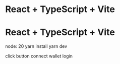 # React + TypeScript + Vite

# React + TypeScript + Vite

node: 20
yarn install
yarn dev

click button connect wallet login
